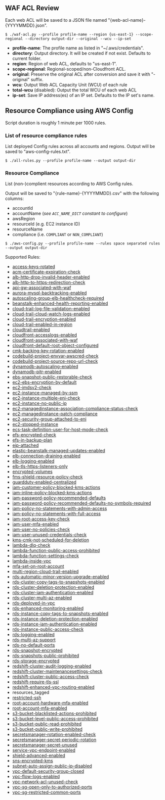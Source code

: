 ## WAF ACL Review

Each web ACL will be saved to a JSON file named "{web-acl-name}-{YYYYMMDD}.json".

```
$ ./waf-acl.py --profile profile-name --region {us-east-1} --scope-regional --directory output-dir --original --wcu --ip-set
```

- **profile-name**: The profile name as listed in "~/.aws/credentials".
- **directory**: Output directory. It will be created if not exist. Defaults to current folder.
- **region**: Region of web ACL, defaults to "us-east-1".
- **scope-regional**: Regional-scoped/non-Cloudfront ACL.
- **original**: Preserve the original ACL after conversion and save it with "-original" suffix.
- **wcu**: Output Web ACL Capacity Unit (WCU) of each rule
- **total-wcu** (disabled): Output the total WCU of each web ACL
- **ip-set**: Save IP address(es) of an IP set. Defaults to the IP set's name.

## Resource Compliance using AWS Config

Script duration is roughly 1 minute per 1000 rules.

### List of resource compliance rules

List deployed Config rules across all accounts and regions. Output will be saved to "aws-config-rules.txt".

```
$ ./all-rules.py --profile profile-name --output output-dir
```

### Resource Compliance

List (non-)complient resources according to AWS Config rules.

Output will be saved to "{rule-name}-{YYYYMMDD}.csv" with the following columns:

- accountId
- accountName (_see `ACC_NAME_DICT` constant to configure_)
- awsRegion
- resourceId (e.g. EC2 instance ID)
- resourceName
- compliance (i.e. `COMPLIANT` or `NON_COMPLIANT`)

```
$ ./aws-config.py --profile profile-name --rules space separated rules --output output-dir
```

Supported Rules:
- [access-keys-rotated](https://docs.aws.amazon.com/config/latest/developerguide/access-keys-rotated.html)
- [acm-certificate-expiration-check](https://docs.aws.amazon.com/config/latest/developerguide/acm-certificate-expiration-check.html)
- [alb-http-drop-invalid-header-enabled](https://docs.aws.amazon.com/config/latest/developerguide/alb-http-drop-invalid-header-enabled.html)
- [alb-http-to-https-redirection-check](https://docs.aws.amazon.com/config/latest/developerguide/alb-http-to-https-redirection-check.html)
- [api-gw-associated-with-waf](https://docs.aws.amazon.com/config/latest/developerguide/api-gw-associated-with-waf.html)
- [aurora-mysql-backtracking-enabled](https://docs.aws.amazon.com/config/latest/developerguide/aurora-mysql-backtracking-enabled.html)
- [autoscaling-group-elb-healthcheck-required](https://docs.aws.amazon.com/config/latest/developerguide/autoscaling-group-elb-healthcheck-required.html)
- [beanstalk-enhanced-health-reporting-enabled](https://docs.aws.amazon.com/config/latest/developerguide/beanstalk-enhanced-health-reporting-enabled.html)
- [cloud-trail-log-file-validation-enabled](https://docs.aws.amazon.com/config/latest/developerguide/cloud-trail-log-file-validation-enabled.html)
- [cloud-trail-cloud-watch-logs-enabled](https://docs.aws.amazon.com/config/latest/developerguide/cloud-trail-cloud-watch-logs-enabled.html)
- [cloud-trail-encryption-enabled](https://docs.aws.amazon.com/config/latest/developerguide/cloud-trail-encryption-enabled.html)
- [cloud-trail-enabled-in-region](https://docs.aws.amazon.com/config/latest/developerguide/cloud-trail-enabled-in-region.html)
- [cloudtrail-enabled](https://docs.aws.amazon.com/config/latest/developerguide/cloudtrail-enabled.html)
- [cloudfront-accesslogs-enabled](https://docs.aws.amazon.com/config/latest/developerguide/cloudfront-accesslogs-enabled.html)
- [cloudfront-associated-with-waf](https://docs.aws.amazon.com/config/latest/developerguide/cloudfront-associated-with-waf.html)
- [cloudfront-default-root-object-configured](https://docs.aws.amazon.com/config/latest/developerguide/cloudfront-default-root-object-configured.html)
- [cmk-backing-key-rotation-enabled](https://docs.aws.amazon.com/config/latest/developerguide/cmk-backing-key-rotation-enabled.html)
- [codebuild-project-envvar-awscred-check](https://docs.aws.amazon.com/config/latest/developerguide/codebuild-project-envvar-awscred-check.html)
- [codebuild-project-source-repo-url-check](https://docs.aws.amazon.com/config/latest/developerguide/codebuild-project-source-repo-url-check.html)
- [dynamodb-autoscaling-enabled](https://docs.aws.amazon.com/config/latest/developerguide/dynamodb-autoscaling-enabled.html)
- [dynamodb-pitr-enabled](https://docs.aws.amazon.com/config/latest/developerguide/dynamodb-pitr-enabled.html)
- [ebs-snapshot-public-restorable-check](https://docs.aws.amazon.com/config/latest/developerguide/ebs-snapshot-public-restorable-check.html)
- [ec2-ebs-encryption-by-default](https://docs.aws.amazon.com/config/latest/developerguide/ec2-ebs-encryption-by-default.html)
- [ec2-imdsv2-check](https://docs.aws.amazon.com/config/latest/developerguide/ec2-imdsv2-check.html)
- [ec2-instance-managed-by-ssm](https://docs.aws.amazon.com/config/latest/developerguide/ec2-instance-managed-by-ssm.html)
- [ec2-instance-multiple-eni-check](https://docs.aws.amazon.com/config/latest/developerguide/ec2-instance-multiple-eni-check.html)
- [ec2-instance-no-public-ip](https://docs.aws.amazon.com/config/latest/developerguide/ec2-instance-no-public-ip.html)
- [ec2-managedinstance-association-compliance-status-check](https://docs.aws.amazon.com/config/latest/developerguide/ec2-managedinstance-association-compliance-status-check.html)
- [ec2-managedinstance-patch-compliance](https://docs.aws.amazon.com/config/latest/developerguide/ec2-managedinstance-patch-compliance.html)
- [ec2-security-group-attached-to-eni](https://docs.aws.amazon.com/config/latest/developerguide/ec2-security-group-attached-to-eni.html)
- [ec2-stopped-instance](https://docs.aws.amazon.com/config/latest/developerguide/ec2-stopped-instance.html)
- [ecs-task-definition-user-for-host-mode-check](https://docs.aws.amazon.com/config/latest/developerguide/ecs-task-definition-user-for-host-mode-check.html)
- [efs-encrypted-check](https://docs.aws.amazon.com/config/latest/developerguide/efs-encrypted-check.html)
- [efs-in-backup-plan](https://docs.aws.amazon.com/config/latest/developerguide/efs-in-backup-plan.html)
- [eip-attached](https://docs.aws.amazon.com/config/latest/developerguide/eip-attached.html)
- [elastic-beanstalk-managed-updates-enabled](https://docs.aws.amazon.com/config/latest/developerguide/elastic-beanstalk-managed-updates-enabled.html)
- [elb-connection-draining-enabled](https://docs.aws.amazon.com/config/latest/developerguide/elb-connection-draining-enabled.html)
- [elb-logging-enabled](https://docs.aws.amazon.com/config/latest/developerguide/elb-logging-enabled.html)
- [elb-tls-https-listeners-only](https://docs.aws.amazon.com/config/latest/developerguide/elb-tls-https-listeners-only.html)
- [encrypted-volumes](https://docs.aws.amazon.com/config/latest/developerguide/encrypted-volumes.html)
- [fms-shield-resource-policy-check](https://docs.aws.amazon.com/config/latest/developerguide/fms-shield-resource-policy-check.html)
- [guardduty-enabled-centralized](https://docs.aws.amazon.com/config/latest/developerguide/guardduty-enabled-centralized.html)
- [iam-customer-policy-blocked-kms-actions](https://docs.aws.amazon.com/config/latest/developerguide/iam-customer-policy-blocked-kms-actions.html)
- [iam-inline-policy-blocked-kms-actions](https://docs.aws.amazon.com/config/latest/developerguide/iam-inline-policy-blocked-kms-actions.html)
- [iam-password-policy-recommended-defaults](https://docs.aws.amazon.com/config/latest/developerguide/iam-password-policy-recommended-defaults.html)
- [iam-password-policy-recommended-defaults-no-symbols-required](https://docs.aws.amazon.com/config/latest/developerguide/iam-password-policy-recommended-defaults-no-symbols-required.html)
- [iam-policy-no-statements-with-admin-access](https://docs.aws.amazon.com/config/latest/developerguide/iam-policy-no-statements-with-admin-access.html)
- [iam-policy-no-statements-with-full-access](https://docs.aws.amazon.com/config/latest/developerguide/iam-policy-no-statements-with-full-access.html)
- [iam-root-access-key-check](https://docs.aws.amazon.com/config/latest/developerguide/iam-root-access-key-check.html)
- [iam-user-mfa-enabled](https://docs.aws.amazon.com/config/latest/developerguide/iam-user-mfa-enabled.html)
- [iam-user-no-policies-check](https://docs.aws.amazon.com/config/latest/developerguide/iam-user-no-policies-check.html)
- [iam-user-unused-credentials-check](https://docs.aws.amazon.com/config/latest/developerguide/iam-user-unused-credentials-check.html)
- [kms-cmk-not-scheduled-for-deletion](https://docs.aws.amazon.com/config/latest/developerguide/kms-cmk-not-scheduled-for-deletion.html)
- [lambda-dlq-check](https://docs.aws.amazon.com/config/latest/developerguide/lambda-dlq-check.html)
- [lambda-function-public-access-prohibited](https://docs.aws.amazon.com/config/latest/developerguide/lambda-function-public-access-prohibited.html)
- [lambda-function-settings-check](https://docs.aws.amazon.com/config/latest/developerguide/lambda-function-settings-check.html)
- [lambda-inside-vpc](https://docs.aws.amazon.com/config/latest/developerguide/lambda-inside-vpc.html)
- [mfa-set-on-root-account](https://docs.aws.amazon.com/config/latest/developerguide/mfa-set-on-root-account.html)
- [multi-region-cloud-trail-enabled](https://docs.aws.amazon.com/config/latest/developerguide/multi-region-cloud-trail-enabled.html)
- [rds-automatic-minor-version-upgrade-enabled](https://docs.aws.amazon.com/config/latest/developerguide/rds-automatic-minor-version-upgrade-enabled.html)
- [rds-cluster-copy-tags-to-snapshots-enabled](https://docs.aws.amazon.com/config/latest/developerguide/rds-cluster-copy-tags-to-snapshots-enabled.html)
- [rds-cluster-deletion-protection-enabled](https://docs.aws.amazon.com/config/latest/developerguide/rds-cluster-deletion-protection-enabled.html)
- [rds-cluster-iam-authentication-enabled](https://docs.aws.amazon.com/config/latest/developerguide/rds-cluster-iam-authentication-enabled.html)
- [rds-cluster-multi-az-enabled](https://docs.aws.amazon.com/config/latest/developerguide/rds-cluster-multi-az-enabled.html)
- [rds-deployed-in-vpc](https://docs.aws.amazon.com/config/latest/developerguide/rds-deployed-in-vpc.html)
- [rds-enhanced-monitoring-enabled](https://docs.aws.amazon.com/config/latest/developerguide/rds-enhanced-monitoring-enabled.html)
- [rds-instance-copy-tags-to-snapshots-enabled](https://docs.aws.amazon.com/config/latest/developerguide/rds-instance-copy-tags-to-snapshots-enabled.html)
- [rds-instance-deletion-protection-enabled](https://docs.aws.amazon.com/config/latest/developerguide/rds-instance-deletion-protection-enabled.html)
- [rds-instance-iam-authentication-enabled](https://docs.aws.amazon.com/config/latest/developerguide/rds-instance-iam-authentication-enabled.html)
- [rds-instance-public-access-check](https://docs.aws.amazon.com/config/latest/developerguide/rds-instance-public-access-check.html)
- [rds-logging-enabled](https://docs.aws.amazon.com/config/latest/developerguide/rds-logging-enabled.html)
- [rds-multi-az-support](https://docs.aws.amazon.com/config/latest/developerguide/rds-multi-az-support.html)
- [rds-no-default-ports](https://docs.aws.amazon.com/config/latest/developerguide/rds-no-default-ports.html)
- [rds-snapshot-encrypted](https://docs.aws.amazon.com/config/latest/developerguide/rds-snapshot-encrypted.html)
- [rds-snapshots-public-prohibited](https://docs.aws.amazon.com/config/latest/developerguide/rds-snapshots-public-prohibited.html)
- [rds-storage-encrypted](https://docs.aws.amazon.com/config/latest/developerguide/rds-storage-encrypted.html)
- [redshift-cluster-audit-logging-enabled](https://docs.aws.amazon.com/config/latest/developerguide/redshift-cluster-audit-logging-enabled.html)
- [redshift-cluster-maintenancesettings-check](https://docs.aws.amazon.com/config/latest/developerguide/redshift-cluster-maintenancesettings-check.html)
- [redshift-cluster-public-access-check](https://docs.aws.amazon.com/config/latest/developerguide/redshift-cluster-public-access-check.html)
- [redshift-require-tls-ssl](https://docs.aws.amazon.com/config/latest/developerguide/redshift-require-tls-ssl.html)
- [redshift-enhanced-vpc-routing-enabled](https://docs.aws.amazon.com/config/latest/developerguide/redshift-enhanced-vpc-routing-enabled.html)
- resources_tagged
- [restricted-ssh](https://docs.aws.amazon.com/config/latest/developerguide/restricted-ssh.html)
- [root-account-hardware-mfa-enabled](https://docs.aws.amazon.com/config/latest/developerguide/root-account-hardware-mfa-enabled.html)
- [root-account-mfa-enabled](https://docs.aws.amazon.com/config/latest/developerguide/root-account-mfa-enabled.html)
- [s3-bucket-blacklisted-actions-prohibited](https://docs.aws.amazon.com/config/latest/developerguide/s3-bucket-blacklisted-actions-prohibited.html)
- [s3-bucket-level-public-access-prohibited](https://docs.aws.amazon.com/config/latest/developerguide/s3-bucket-level-public-access-prohibited.html)
- [s3-bucket-public-read-prohibited](https://docs.aws.amazon.com/config/latest/developerguide/s3-bucket-public-read-prohibited.html)
- [s3-bucket-public-write-prohibited](https://docs.aws.amazon.com/config/latest/developerguide/s3-bucket-public-write-prohibited.html)
- [secretsmanager-rotation-enabled-check](https://docs.aws.amazon.com/config/latest/developerguide/secretsmanager-rotation-enabled-check.html)
- [secretsmanager-secret-periodic-rotation](https://docs.aws.amazon.com/config/latest/developerguide/secretsmanager-secret-periodic-rotation.html)
- [secretsmanager-secret-unused](https://docs.aws.amazon.com/config/latest/developerguide/secretsmanager-secret-unused.html)
- [service-vpc-endpoint-enabled](https://docs.aws.amazon.com/config/latest/developerguide/service-vpc-endpoint-enabled.html)
- [shield-advanced-enabled](https://docs.aws.amazon.com/config/latest/developerguide/shield-advanced-enabled.html)
- [sns-encrypted-kms](https://docs.aws.amazon.com/config/latest/developerguide/sns-encrypted-kms.html)
- [subnet-auto-assign-public-ip-disabled](https://docs.aws.amazon.com/config/latest/developerguide/subnet-auto-assign-public-ip-disabled.html)
- [vpc-default-security-group-closed](https://docs.aws.amazon.com/config/latest/developerguide/vpc-default-security-group-closed.html)
- [vpc-flow-logs-enabled](https://docs.aws.amazon.com/config/latest/developerguide/vpc-flow-logs-enabled.html)
- [vpc-network-acl-unused-check](https://docs.aws.amazon.com/config/latest/developerguide/vpc-network-acl-unused-check.html)
- [vpc-sg-open-only-to-authorized-ports](https://docs.aws.amazon.com/config/latest/developerguide/vpc-sg-open-only-to-authorized-ports.html)
- [vpc-sg-restricted-common-ports](https://docs.aws.amazon.com/config/latest/developerguide/vpc-sg-restricted-common-ports.html)
